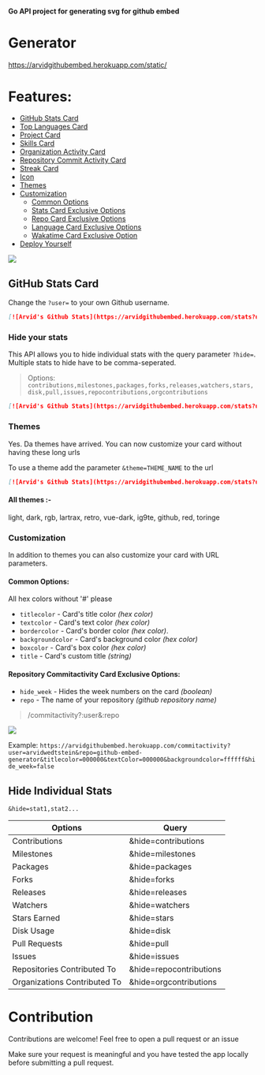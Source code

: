 #### Go API project for generating svg for github embed

# Generator 
https://arvidgithubembed.herokuapp.com/static/



# Features:

- [GitHub Stats Card](#github-stats-card)
- [Top Languages Card](#top-languages-card)
- [Project Card](#project-card)
- [Skills Card](#skills-card)
- [Organization Activity Card](#org-activity-card)
- [Repository Commit Activity Card](#repo-commit-activity-card)
- [Streak Card](#streak-card)
- [Icon](#icon-card)
- [Themes](#themes)
- [Customization](#customization)
  - [Common Options](#common-options)
  - [Stats Card Exclusive Options](#stats-card-exclusive-options)
  - [Repo Card Exclusive Options](#repo-card-exclusive-options)
  - [Language Card Exclusive Options](#language-card-exclusive-options)
  - [Wakatime Card Exclusive Option](#wakatime-card-exclusive-options)
- [Deploy Yourself](#deploy-on-your-own-vercel-instance)


![](https://img.shields.io/github/go-mod/go-version/arvidwedtstein/github-embed-generator?style=for-the-badge)


## GitHub Stats Card

Change the `?user=` to your own Github username.

```md
[![Arvid's Github Stats](https://arvidgithubembed.herokuapp.com/stats?user=arvidwedtstein)]
```

### Hide your stats

This API allows you to hide individual stats with the query parameter `?hide=`. Multiple stats to hide have to be comma-seperated. 

> Options: `contributions,milestones,packages,forks,releases,watchers,stars,disk,pull,issues,repocontributions,orgcontributions`
   
```md
[![Arvid's Github Stats](https://arvidgithubembed.herokuapp.com/stats?user=arvidwedtstein&hide=contributions)]
```

### Themes

Yes. Da themes have arrived. You can now customize your card without having these long urls

To use a theme add the parameter `&theme=THEME_NAME` to the url

```md
[![Arvid's Github Stats](https://arvidgithubembed.herokuapp.com/stats?user=arvidwedtstein&theme=retro)]
```

#### All themes :-

light, dark, rgb, lartrax, retro, vue-dark, ig9te, github, red, toringe

### Customization

In addition to themes you can also customize your card with URL parameters.

#### Common Options:
All hex colors without '#' please
- `titlecolor` - Card's title color _(hex color)_
- `textcolor` - Card's text color _(hex color)_
- `bordercolor` - Card's border color _(hex color)_.
- `backgroundcolor` - Card's background color _(hex color)_ 
- `boxcolor` - Card's box color _(hex color)_
- `title` - Card's custom title _(string)_

#### Repository Commitactivity Card Exclusive Options:

- `hide_week` - Hides the week numbers on the card _(boolean)_
- `repo` - The name of your repository _(github repository name)_

> /commitactivity?:user&:repo

![](https://arvidgithubembed.herokuapp.com/commitactivity?user=arvidwedtstein&repo=github-embed-generator&titlecolor=333333&textColor=000000&backgroundcolor=ffffff&hide_week=false)

Example:
`https://arvidgithubembed.herokuapp.com/commitactivity?user=arvidwedtstein&repo=github-embed-generator&titlecolor=000000&textColor=000000&backgroundcolor=ffffff&hide_week=false`


## Hide Individual Stats

`&hide=stat1,stat2...`

<table>
   <thead>
      <tr>
         <th>Options</th>
         <th>Query</th>
      </tr>
   </thead>
   <tbody>
      <tr>
         <td>Contributions</td>
         <td>&hide=contributions</td>
      </tr>
      <tr>
         <td>Milestones</td>
         <td>&hide=milestones</td>
      </tr>
      <tr>
         <td>Packages</td>
         <td>&hide=packages</td>
      </tr>
      <tr>
         <td>Forks</td>
         <td>&hide=forks</td>
      </tr>
      <tr>
         <td>Releases</td>
         <td>&hide=releases</td>
      </tr>
      <tr>
         <td>Watchers</td>
         <td>&hide=watchers</td>
      </tr>
      <tr>
         <td>Stars Earned</td>
         <td>&hide=stars</td>
      </tr>
      <tr>
         <td>Disk Usage</td>
         <td>&hide=disk</td>
      </tr>
      <tr>
         <td>Pull Requests</td>
         <td>&hide=pull</td>
      </tr>
      <tr>
         <td>Issues</td>
         <td>&hide=issues</td>
      </tr>
      <tr>
         <td>Repositories Contributed To</td>
         <td>&hide=repocontributions</td>
      </tr>
      <tr>
         <td>Organizations Contributed To</td>
         <td>&hide=orgcontributions</td>
      </tr>
   </tbody>
</table>

# Contribution

Contributions are welcome!
Feel free to open a pull request or an issue

Make sure your request is meaningful and you have tested the app locally before submitting a pull request.







